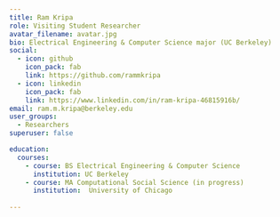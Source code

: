 ```yaml
---
title: Ram Kripa
role: Visiting Student Researcher
avatar_filename: avatar.jpg
bio: Electrical Engineering & Computer Science major (UC Berkeley)
social:
  - icon: github
    icon_pack: fab
    link: https://github.com/rammkripa
  - icon: linkedin
    icon_pack: fab
    link: https://www.linkedin.com/in/ram-kripa-46815916b/
email: ram.m.kripa@berkeley.edu
user_groups:
  - Researchers
superuser: false

education:
  courses:
    - course: BS Electrical Engineering & Computer Science
      institution: UC Berkeley
    - course: MA Computational Social Science (in progress)
      institution:  University of Chicago 
  
---
```

